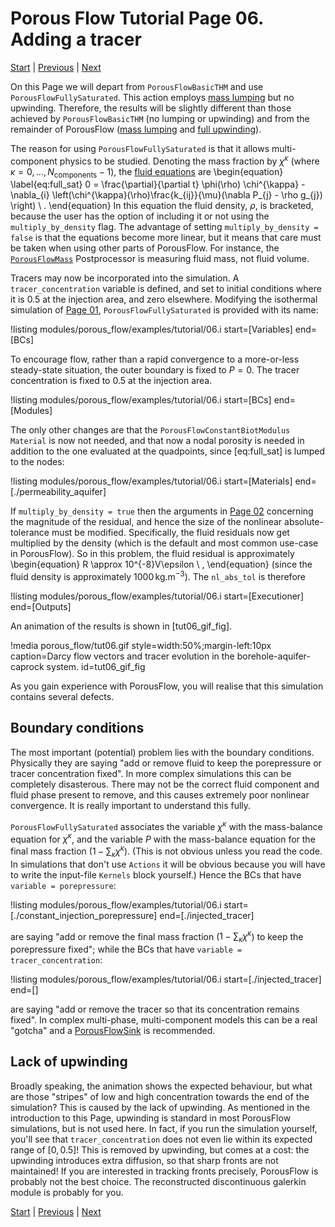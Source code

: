 # Porous Flow Tutorial Page 06.  Adding a tracer

[Start](porous_flow/tutorial_00.md) |
[Previous](porous_flow/tutorial_05.md) |
[Next](porous_flow/tutorial_07.md)

On this Page we will depart from `PorousFlowBasicTHM` and use `PorousFlowFullySaturated`.  This action employs [mass lumping](porous_flow/mass_lumping.md) but no upwinding.  Therefore, the results will be slightly different than those achieved by `PorousFlowBasicTHM` (no lumping or upwinding) and from the remainder of PorousFlow ([mass lumping](porous_flow/mass_lumping) and [full upwinding](porous_flow/upwinding.md)).

The reason for using `PorousFlowFullySaturated` is that it allows multi-component physics to be studied.  Denoting the mass fraction by $\chi^{\kappa}$ (where $\kappa = 0,\ldots,N_{\mathrm{components}}-1$), the [fluid equations](porous_flow/governing_equations.md) are
\begin{equation}
\label{eq:full_sat}
0 = \frac{\partial}{\partial t} \phi(\rho) \chi^{\kappa} - \nabla_{i} \left(\chi^{\kappa}(\rho)\frac{k_{ij}}{\mu}(\nabla P_{j} - \rho g_{j}) \right) \ .
\end{equation}
In this equation the fluid density, $\rho$, is bracketed, because the user has the option of including it or not using the `multiply_by_density` flag.  The advantage of setting `multiply_by_density = false` is that the equations become more linear, but it means that care must be taken when using other parts of PorousFlow.  For instance, the [`PorousFlowMass`](PorousFlowFluidMass.md) Postprocessor is measuring fluid mass, not fluid volume.

Tracers may now be incorporated into the simulation.  A `tracer_concentration` variable is defined, and set to initial conditions where it is 0.5 at the injection area, and zero elsewhere.  Modifying the isothermal simulation of [Page 01](porous_flow/tutorial_01.md), `PorousFlowFullySaturated` is provided with its name:

!listing modules/porous_flow/examples/tutorial/06.i start=[Variables] end=[BCs]

To encourage flow, rather than a rapid convergence to a more-or-less steady-state situation, the outer boundary is fixed to $P=0$. The tracer concentration is fixed to 0.5 at the injection area.

!listing modules/porous_flow/examples/tutorial/06.i start=[BCs] end=[Modules]

The only other changes are that the `PorousFlowConstantBiotModulus` `Material` is now not needed, and that now a nodal porosity is needed in addition to the one evaluated at the quadpoints, since [eq:full_sat] is lumped to the nodes:

!listing modules/porous_flow/examples/tutorial/06.i start=[Materials] end=[./permeability_aquifer]

If `multiply_by_density = true` then the arguments in [Page 02](porous_flow/tutorial_02.md) concerning the magnitude of the residual, and hence the size of the nonlinear absolute-tolerance must be modified.  Specifically, the fluid residuals now get multiplied by the density (which is the default and most common use-case in PorousFlow).  So in this problem, the fluid residual is approximately
\begin{equation}
R \approx 10^{-8}V\epsilon \ ,
\end{equation}
(since the fluid density is approximately 1000$\,$kg.m$^{-3}$).  The `nl_abs_tol` is therefore

!listing modules/porous_flow/examples/tutorial/06.i start=[Executioner] end=[Outputs]

An animation of the results is shown in [tut06_gif_fig].

!media porous_flow/tut06.gif style=width:50%;margin-left:10px caption=Darcy flow vectors and tracer evolution in the borehole-aquifer-caprock system.  id=tut06_gif_fig

As you gain experience with PorousFlow, you will realise that this simulation contains several defects.

## Boundary conditions

The most important (potential) problem lies with the boundary conditions.  Physically they are saying "add or remove fluid to keep the porepressure or tracer concentration fixed".  In more complex simulations this can be completely disasterous.  There may not be the correct fluid component and fluid phase present to remove, and this causes extremely poor nonlinear convergence.  It is really important to understand this fully.

`PorousFlowFullySaturated` associates the variable $\chi^{\kappa}$ with the mass-balance equation for $\chi^{\kappa}$, and the variable $P$ with the mass-balance equation for the final mass fraction ($1-\sum_{\kappa}\chi^{\kappa}$).  (This is not obvious unless you read the code.  In simulations that don't use `Actions` it will be obvious because you will have to write the input-file `Kernels` block yourself.)  Hence the BCs that have `variable = porepressure`:

!listing modules/porous_flow/examples/tutorial/06.i start=[./constant_injection_porepressure] end=[./injected_tracer]

are saying "add or remove the final mass fraction ($1-\sum_{\kappa}\chi^{\kappa}$) to keep the porepressure fixed"; while the BCs that have `variable = tracer_concentration`:

!listing modules/porous_flow/examples/tutorial/06.i start=[./injected_tracer] end=[]

are saying "add or remove the tracer so that its concentration remains fixed".  In complex multi-phase, multi-component models this can be a real "gotcha" and a [PorousFlowSink](PorousFlowSink.md) is recommended.

## Lack of upwinding

Broadly speaking, the animation shows the expected behaviour, but what are those "stripes" of low and high concentration towards the end of the simulation?  This is caused by the lack of upwinding.  As mentioned in the introduction to this Page, upwinding is standard in most PorousFlow simulations, but is not used here.  In fact, if you run the simulation yourself, you'll see that `tracer_concentration` does not even lie within its expected range of $[0, 0.5]$!  This is removed by upwinding, but comes at a cost: the upwinding introduces extra diffusion, so that sharp fronts are not maintained!  If you are interested in tracking fronts precisely, PorousFlow is probably not the best choice.  The reconstructed discontinuous galerkin module is probably for you.

[Start](porous_flow/tutorial_00.md) |
[Previous](porous_flow/tutorial_05.md) |
[Next](porous_flow/tutorial_07.md)
